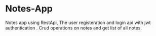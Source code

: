 # Notes-App
Notes app using RestApi, The user registeration and login api with jwt authentication . Crud operations on notes and get list of all notes.
